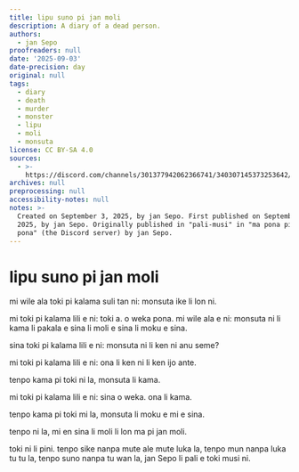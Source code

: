```yaml
---
title: lipu suno pi jan moli
description: A diary of a dead person.
authors:
  - jan Sepo
proofreaders: null
date: '2025-09-03'
date-precision: day
original: null
tags:
  - diary
  - death
  - murder
  - monster
  - lipu
  - moli
  - monsuta
license: CC BY-SA 4.0
sources:
  - >-
    https://discord.com/channels/301377942062366741/340307145373253642/1412768840412303441
archives: null
preprocessing: null
accessibility-notes: null
notes: >-
  Created on September 3, 2025, by jan Sepo. First published on September 3,
  2025, by jan Sepo. Originally published in "pali-musi" in "ma pona pi toki
  pona" (the Discord server) by jan Sepo.
---
```


# lipu suno pi jan moli

mi wile ala toki pi kalama suli tan ni: monsuta ike li lon ni.

mi toki pi kalama lili e ni: toki a. o weka pona. mi wile ala e ni: monsuta ni li kama li pakala e sina li moli e sina li moku e sina.

sina toki pi kalama lili e ni: monsuta ni li ken ni anu seme?

mi toki pi kalama lili e ni: ona li ken ni li ken ijo ante.

tenpo kama pi toki ni la, monsuta li kama.

mi toki pi kalama lili e ni: sina o weka. ona li kama.

tenpo kama pi toki mi la, monsuta li moku e mi e sina.

tenpo ni la, mi en sina li moli li lon ma pi jan moli.

toki ni li pini. tenpo sike nanpa mute ale mute luka la, tenpo mun nanpa luka tu tu la, tenpo suno nanpa tu wan la, jan Sepo li pali e toki musi ni.
